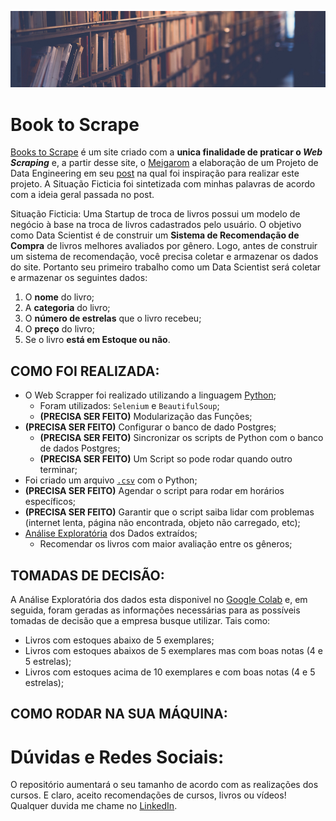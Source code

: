 ![](https://github.com/GabrielTrentino/WebScraping/blob/master/00-img/01-BooksToScrape.png?raw=true)
# Book to Scrape
[Books to Scrape](http://books.toscrape.com/) é um site criado com a **unica finalidade de praticar o *Web Scraping*** e, a partir desse site, o [Meigarom](https://www.youtube.com/channel/UCar5Cr-pVz08GY_6I3RX9bA) a elaboração de um Projeto de Data Engineering em seu [post](https://sejaumdatascientist.com/o-projeto-de-data-engineering-para-o-seu-portfolio/) na qual foi inspiração para realizar este projeto. A Situação Ficticia foi sintetizada com minhas palavras de acordo com a ideia geral passada no post.

Situação Ficticia: Uma Startup de troca de livros possui um modelo de negócio à base na troca de livros cadastrados pelo usuário. O objetivo como Data Scientist é de construir um **Sistema de Recomendação de Compra** de livros melhores avaliados por gênero. Logo, antes de construir um sistema de recomendação, você precisa coletar e armazenar os dados do site. Portanto seu primeiro trabalho como um Data Scientist será coletar e armazenar os seguintes dados:

1. O **nome** do livro;
2. A **categoria** do livro;
3. O **número de estrelas** que o livro recebeu;
4. O **preço** do livro;
5. Se o livro **está em Estoque ou não**.

## COMO FOI REALIZADA:

*  O Web Scrapper foi realizado utilizando a linguagem [Python](https://github.com/GabrielTrentino/WebScraping/blob/master/01-BooksToScrape/books_spider.py);
    * Foram utilizados: `Selenium` e `BeautifulSoup`;
    * **(PRECISA SER FEITO)** Modularização das Funções;
* **(PRECISA SER FEITO)** Configurar o banco de dado Postgres;
    * **(PRECISA SER FEITO)** Sincronizar os scripts de Python com o banco de dados Postgres;
    * **(PRECISA SER FEITO)** Um Script so pode rodar quando outro terminar;
* Foi criado um arquivo [`.csv`](https://github.com/GabrielTrentino/WebScraping/blob/master/01-BooksToScrape/books_scrap.csv) com o Python;
* **(PRECISA SER FEITO)** Agendar o script para rodar em horários específicos;
* **(PRECISA SER FEITO)** Garantir que o script saiba lidar com problemas (internet lenta, página não encontrada, objeto não carregado, etc);
* [Análise Exploratória](https://github.com/GabrielTrentino/WebScraping/blob/master/01-BooksToScrape/Books_To_Scrape.ipynb) dos Dados extraídos;
    * Recomendar os livros com maior avaliação entre os gêneros;
    
## TOMADAS DE DECISÃO:

A Análise Exploratória dos dados esta disponivel no [Google Colab](https://github.com/GabrielTrentino/WebScraping/blob/master/01-BooksToScrape/Books_To_Scrape.ipynb) e, em seguida, foram geradas as informações necessárias para as possíveis tomadas de decisão que a empresa busque utilizar. Tais como:

* Livros com estoques abaixo de 5 exemplares;
* Livros com estoques abaixos de 5 exemplares mas com boas notas (4 e 5 estrelas);
* Livros com estoques acima de 10 exemplares e com boas notas (4 e 5 estrelas);

## COMO RODAR NA SUA MÁQUINA:

# **Dúvidas e Redes Sociais:**
O repositório aumentará o seu tamanho de acordo com as realizações dos cursos. E claro, aceito recomendações de cursos, livros ou vídeos! Qualquer duvida me chame no [LinkedIn](https://www.linkedin.com/in/gabriel-trentino-froes-415558144/).

